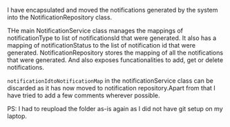 I have encapsulated and moved the notifications generated by the system into the NotificationRepository class.

THe main NotificationService class manages the mappings of notificationType to list of notificationsId that were generated. It also has a mapping of notificationStatus to the list of notification id that were generated.
NotificationRepository stores the mapping of all the notifications that were generated. And also exposes funcationalities to add, get or delete notifications.

`notificationIdtoNotificationMap` in the notificationService class can be discarded as it has now moved to notification repository.Apart from that I have tried to add a few comments wherever possible.

PS: I had to reupload the folder as-is again as I did not have git setup on my laptop.
